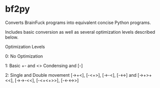 # bf2py
Converts BrainFuck programs into equivalent concise Python programs.

Includes basic conversion as well as several optimization levels described below.

Optimization Levels

 0: No Optimization

 1: Basic +- and <> Condensing and [-]

 2: Single and Double movement [->+<], [-<+>], [->-<], [-<->] and [->+>+<<], [->->-<<], [-<+<+>>], [-<-<->>]
